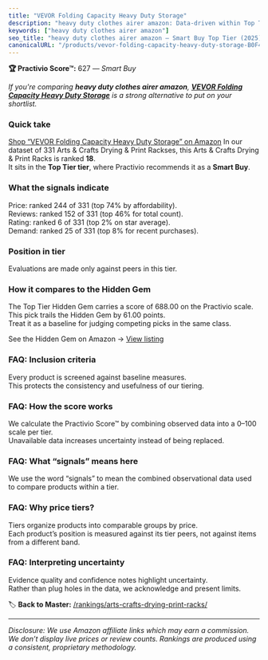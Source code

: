 ```yaml
---
title: "VEVOR Folding Capacity Heavy Duty Storage"
description: "heavy duty clothes airer amazon: Data-driven within Top Tier ranking using the Practivio Score™. Positioned by quality, value, demand, findability, momentum."
keywords: ["heavy duty clothes airer amazon"]
seo_title: "heavy duty clothes airer amazon — Smart Buy Top Tier (2025)"
canonicalURL: "/products/vevor-folding-capacity-heavy-duty-storage-B0F4Y1NTCM/"
---
```


**🏆 Practivio Score™:** 627 — _Smart Buy_


*If you're comparing **heavy duty clothes airer amazon**, **[VEVOR Folding Capacity Heavy Duty Storage](https://www.amazon.com/dp/B0F4Y1NTCM?tag=practivio-20)** is a strong alternative to put on your shortlist.*
### Quick take
[Shop “VEVOR Folding Capacity Heavy Duty Storage” on Amazon](https://www.amazon.com/dp/B0F4Y1NTCM?tag=practivio-20)
In our dataset of 331 Arts & Crafts Drying & Print Rackses, this Arts & Crafts Drying & Print Racks is ranked **18**.  
It sits in the **Top Tier tier**, where Practivio recommends it as a **Smart Buy**.

### What the signals indicate
Price: ranked 244 of 331 (top 74% by affordability).  
Reviews: ranked 152 of 331 (top 46% for total count).  
Rating: ranked 6 of 331 (top 2% on star average).  
Demand: ranked 25 of 331 (top 8% for recent purchases).

### Position in tier
Evaluations are made only against peers in this tier.

### How it compares to the Hidden Gem
The Top Tier Hidden Gem carries a score of 688.00 on the Practivio scale.  
This pick trails the Hidden Gem by 61.00 points.  
Treat it as a baseline for judging competing picks in the same class.  

See the Hidden Gem on Amazon → [View listing](https://www.amazon.com/dp/B007HRDHJA?tag=practivio-20)

### FAQ: Inclusion criteria
Every product is screened against baseline measures.  
This protects the consistency and usefulness of our tiering.

### FAQ: How the score works
We calculate the Practivio Score™ by combining observed data into a 0–100 scale per tier.  
Unavailable data increases uncertainty instead of being replaced.

### FAQ: What “signals” means here
We use the word “signals” to mean the combined observational data used to compare products within a tier.

### FAQ: Why price tiers?
Tiers organize products into comparable groups by price.  
Each product’s position is measured against its tier peers, not against items from a different band.

### FAQ: Interpreting uncertainty
Evidence quality and confidence notes highlight uncertainty.  
Rather than plug holes in the data, we acknowledge and present limits.


🏷️ **Back to Master:** [/rankings/arts-crafts-drying-print-racks/](/rankings/arts-crafts-drying-print-racks/)

---
_Disclosure: We use Amazon affiliate links which may earn a commission. We don’t display live prices or review counts. Rankings are produced using a consistent, proprietary methodology._
